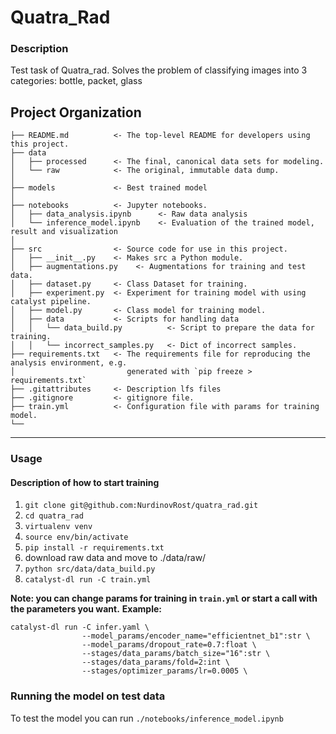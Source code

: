 Quatra_Rad
==============================

### Description
Test task of Quatra_rad. Solves the problem of classifying images into 3 categories: bottle, packet, glass

Project Organization
------------

    ├── README.md          <- The top-level README for developers using this project.
    ├── data
    │   ├── processed      <- The final, canonical data sets for modeling.
    │   └── raw            <- The original, immutable data dump.
    │
    ├── models             <- Best trained model
    │
    ├── notebooks          <- Jupyter notebooks.
    │   ├── data_analysis.ipynb      <- Raw data analysis
    │   └── inference_model.ipynb    <- Evaluation of the trained model, result and visualization
    │
    ├── src                <- Source code for use in this project.
    │   ├── __init__.py    <- Makes src a Python module.
    │   ├── augmentations.py    <- Augmentations for training and test data.
    │   ├── dataset.py     <- Class Dataset for training.
    │   ├── experiment.py  <- Experiment for training model with using catalyst pipeline.
    │   ├── model.py       <- Class model for training model.
    │   ├── data           <- Scripts for handling data
    │   │   └── data_build.py          <- Script to prepare the data for training.
    │   │   └── incorrect_samples.py   <- Dict of incorrect samples.
    ├── requirements.txt   <- The requirements file for reproducing the analysis environment, e.g.
    │                         generated with `pip freeze > requirements.txt`
    ├── .gitattributes     <- Description lfs files
    ├── .gitignore         <- gitignore file.
    ├── train.yml          <- Configuration file with params for training model.
    └── 

--------

### Usage
#### Description of how to start training
1) ```git clone git@github.com:NurdinovRost/quatra_rad.git```
2) ```cd quatra_rad```
3) ```virtualenv venv```
4) ```source env/bin/activate```
5) ```pip install -r requirements.txt```
6) download raw data and move to ./data/raw/
7) ```python src/data/data_build.py```
8) ```catalyst-dl run -C train.yml```

**Note: you can change params for training in `train.yml` or start a call with the parameters you want.**
**Example:**
```
catalyst-dl run -C infer.yaml \
                --model_params/encoder_name="efficientnet_b1":str \
                --model_params/dropout_rate=0.7:float \
                --stages/data_params/batch_size="16":str \
                --stages/data_params/fold=2:int \
                --stages/optimizer_params/lr=0.0005 \
```

### Running the model on test data
To test the model you can run `./notebooks/inference_model.ipynb`